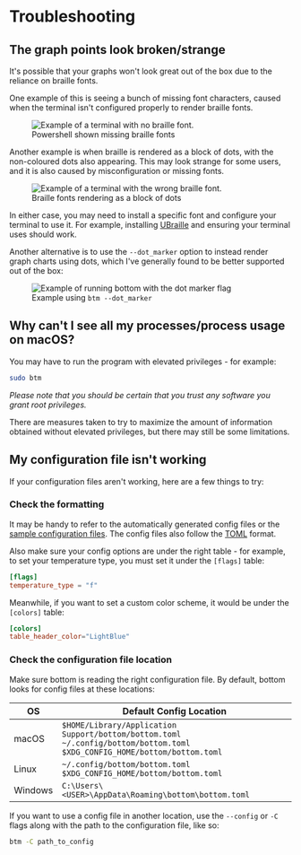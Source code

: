 # Troubleshooting

## The graph points look broken/strange

It's possible that your graphs won't look great out of the box due to the reliance on braille fonts.

One example of this is seeing a bunch of missing font characters, caused when the terminal isn't configured properly to render braille fonts.

<figure>
    <img src="../assets/screenshots/troubleshooting/no_braille.png" alt="Example of a terminal with no braille font."/>
    <figcaption>Powershell shown missing braille fonts</figcaption>
</figure>

Another example is when braille is rendered as a block of dots, with the non-coloured dots also appearing. This may look strange for some users, and it is also caused by misconfiguration or missing fonts.

<figure>
    <img src="../assets/screenshots/troubleshooting/weird_braille.png" alt="Example of a terminal with the wrong braille font."/>
    <figcaption>Braille fonts rendering as a block of dots</figcaption>
</figure>

In either case, you may need to install a specific font and configure your terminal to use it. For example, installing [UBraille](https://yudit.org/download/fonts/UBraille/)
and ensuring your terminal uses should work.

Another alternative is to use the `--dot_marker` option to instead render graph charts using dots, which I've generally found to be better supported out of the box:

<figure>
    <img src="../assets/screenshots/troubleshooting/dots.png" alt="Example of running bottom with the dot marker flag"/>
    <figcaption>Example using <code>btm --dot_marker</code></figcaption>
</figure>

## Why can't I see all my processes/process usage on macOS?

You may have to run the program with elevated privileges - for example:

```bash
sudo btm
```

_Please note that you should be certain that you trust any software you grant root privileges._

There are measures taken to try to maximize the amount of information obtained without elevated privileges, but there may still be some limitations.

## My configuration file isn't working

If your configuration files aren't working, here are a few things to try:

### Check the formatting

It may be handy to refer to the automatically generated config files or the [sample configuration files](https://github.com/ClementTsang/bottom/tree/master/sample_configs).
The config files also follow the [TOML](https://toml.io/en/) format.

Also make sure your config options are under the right table - for example, to set your temperature type, you must set it under the `[flags]` table:

```toml
[flags]
temperature_type = "f"
```

Meanwhile, if you want to set a custom color scheme, it would be under the `[colors]` table:

```toml
[colors]
table_header_color="LightBlue"
```

### Check the configuration file location

Make sure bottom is reading the right configuration file. By default, bottom looks for config files at these locations:

| OS      | Default Config Location                                                                                                                |
| ------- | -------------------------------------------------------------------------------------------------------------------------------------- |
| macOS   | `$HOME/Library/Application Support/bottom/bottom.toml`<br/> `~/.config/bottom/bottom.toml` <br/> `$XDG_CONFIG_HOME/bottom/bottom.toml` |
| Linux   | `~/.config/bottom/bottom.toml` <br/> `$XDG_CONFIG_HOME/bottom/bottom.toml`                                                             |
| Windows | `C:\Users\<USER>\AppData\Roaming\bottom\bottom.toml`                                                                                   |

If you want to use a config file in another location, use the `--config` or `-C` flags along with the path to the configuration file, like so:

```bash
btm -C path_to_config
```
